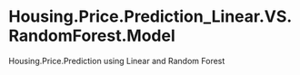 # Housing.Price.Prediction_Linear.VS.RandomForest.Model
Housing.Price.Prediction using Linear and Random Forest
